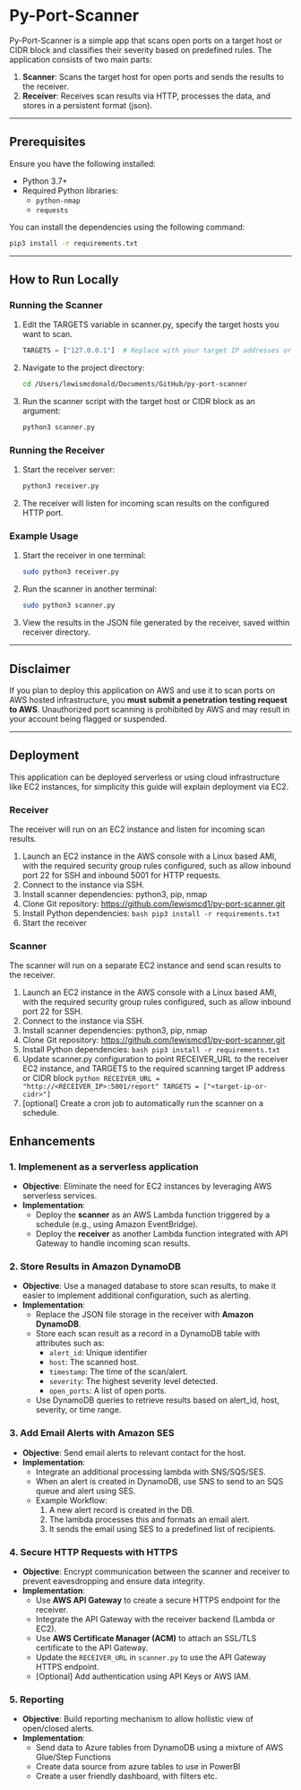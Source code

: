 # Py-Port-Scanner

Py-Port-Scanner is a simple app that scans open ports on a target host or CIDR block and classifies their severity based on predefined rules. The application consists of two main parts:

1. **Scanner**: Scans the target host for open ports and sends the results to the receiver.
2. **Receiver**: Receives scan results via HTTP, processes the data, and stores in a persistent format (json).

---

## Prerequisites

Ensure you have the following installed:

- Python 3.7+
- Required Python libraries:
  - `python-nmap`
  - `requests`

You can install the dependencies using the following command:
```bash
pip3 install -r requirements.txt
```
---

## How to Run Locally

### Running the Scanner

1. Edit the TARGETS variable in scanner.py, specify the target hosts you want to scan.
    ```python
    TARGETS = ["127.0.0.1"]  # Replace with your target IP addresses or CIDR blocks
    ```
2. Navigate to the project directory:
    ```bash
    cd /Users/lewismcdonald/Documents/GitHub/py-port-scanner
    ```
3. Run the scanner script with the target host or CIDR block as an argument:
    ```bash
    python3 scanner.py
    ```

### Running the Receiver

1. Start the receiver server:
    ```bash
    python3 receiver.py
    ```
2. The receiver will listen for incoming scan results on the configured HTTP port.

### Example Usage

1. Start the receiver in one terminal:
    ```bash
    sudo python3 receiver.py
    ```
2. Run the scanner in another terminal:
    ```bash
   sudo python3 scanner.py
    ```
3. View the results in the JSON file generated by the receiver, saved within receiver directory.

---

## Disclaimer

If you plan to deploy this application on AWS and use it to scan ports on AWS hosted infrastructure, you **must submit a penetration testing request to AWS**. Unauthorized port scanning is prohibited by AWS and may result in your account being flagged or suspended.

---

## Deployment

This application can be deployed serverless or using cloud infrastructure like EC2 instances, for simplicity this guide will explain deployment via EC2. 

### Receiver

The receiver will run on an EC2 instance and listen for incoming scan results.
1. Launch an EC2 instance in the AWS console with a Linux based AMI, with the required security group rules configured, such as allow inbound port 22 for SSH and inbound 5001 for HTTP requests.
2. Connect to the instance via SSH.
3. Install scanner dependencies: python3, pip, nmap
4. Clone Git repository: https://github.com/lewismcd1/py-port-scanner.git
5. Install Python dependencies:
        ```bash
        pip3 install -r requirements.txt
        ```
6. Start the receiver

### Scanner

The scanner will run on a separate EC2 instance and send scan results to the receiver.
 
1. Launch an EC2 instance in the AWS console with a Linux based AMI, with the required security group rules configured, such as allow inbound port 22 for SSH.
2. Connect to the instance via SSH.
3. Install scanner dependencies: python3, pip, nmap
4. Clone Git repository: https://github.com/lewismcd1/py-port-scanner.git
5. Install Python dependencies:
        ```bash
        pip3 install -r requirements.txt
        ```
6. Update scanner.py configuration to point RECEIVER_URL to the receiver EC2 instance, and TARGETS to the required scanning target IP address or CIDR block
        ```python
        RECEIVER_URL = "http://<RECEIVER_IP>:5001/report"
        TARGETS = ["<target-ip-or-cidr>"]
        ```
7. [optional] Create a cron job to automatically run the scanner on a schedule.

## Enhancements

### **1. Implemenent as a serverless application**
- **Objective**: Eliminate the need for EC2 instances by leveraging AWS serverless services.
- **Implementation**:
  - Deploy the **scanner** as an AWS Lambda function triggered by a schedule (e.g., using Amazon EventBridge).
  - Deploy the **receiver** as another Lambda function integrated with API Gateway to handle incoming scan results.

### **2. Store Results in Amazon DynamoDB**
- **Objective**: Use a managed database to store scan results, to make it easier to implement additional configuration, such as alerting.
- **Implementation**:
  - Replace the JSON file storage in the receiver with **Amazon DynamoDB**.
  - Store each scan result as a record in a DynamoDB table with attributes such as:
    - `alert_id`: Unique identifier
    - `host`: The scanned host.
    - `timestamp`: The time of the scan/alert.
    - `severity`: The highest severity level detected.
    - `open_ports`: A list of open ports.
  - Use DynamoDB queries to retrieve results based on alert_id, host, severity, or time range.

### **3. Add Email Alerts with Amazon SES**
- **Objective**: Send email alerts to relevant contact for the host.
- **Implementation**:
  - Integrate an additional processing lambda with SNS/SQS/SES.
  - When an alert is created in DynamoDB, use SNS to send to an SQS queue and alert using SES.
  - Example Workflow:
    1. A new alert record is created in the DB.
    2. The lambda processes this and formats an email alert.
    3. It sends the email using SES to a predefined list of recipients.

### **4. Secure HTTP Requests with HTTPS**
- **Objective**: Encrypt communication between the scanner and receiver to prevent eavesdropping and ensure data integrity.
- **Implementation**:
  - Use **AWS API Gateway** to create a secure HTTPS endpoint for the receiver.
  - Integrate the API Gateway with the receiver backend (Lambda or EC2).
  - Use **AWS Certificate Manager (ACM)** to attach an SSL/TLS certificate to the API Gateway.
  - Update the `RECEIVER_URL` in `scanner.py` to use the API Gateway HTTPS endpoint.
  - [Optional] Add authentication using API Keys or AWS IAM.

### **5. Reporting**
- **Objective**: Build reporting mechanism to allow hollistic view of open/closed alerts.
- **Implementation**: 
    - Send data to Azure tables from DynamoDB using a mixture of AWS Glue/Step Functions
    - Create data source from azure tables to use in PowerBI
    - Create a user friendly dashboard, with filters etc.